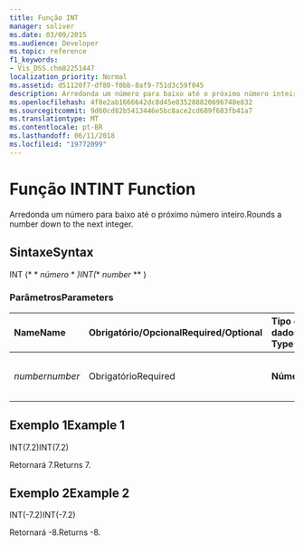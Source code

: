 ```yaml
---
title: Função INT
manager: soliver
ms.date: 03/09/2015
ms.audience: Developer
ms.topic: reference
f1_keywords:
- Vis_DSS.chm82251447
localization_priority: Normal
ms.assetid: d51120f7-df80-f0bb-8af9-751d3c59f045
description: Arredonda um número para baixo até o próximo número inteiro.
ms.openlocfilehash: 4f8e2ab1666642dc8d45e035288820696740e832
ms.sourcegitcommit: 9d60cd82b5413446e5bc8ace2cd689f683fb41a7
ms.translationtype: MT
ms.contentlocale: pt-BR
ms.lasthandoff: 06/11/2018
ms.locfileid: "19772099"
---
```

# <a name="int-function"></a><span data-ttu-id="1bc4d-103">Função INT</span><span class="sxs-lookup"><span data-stu-id="1bc4d-103">INT Function</span></span>

<span data-ttu-id="1bc4d-104">Arredonda um número para baixo até o próximo número inteiro.</span><span class="sxs-lookup"><span data-stu-id="1bc4d-104">Rounds a number down to the next integer.</span></span>
  
## <a name="syntax"></a><span data-ttu-id="1bc4d-105">Sintaxe</span><span class="sxs-lookup"><span data-stu-id="1bc4d-105">Syntax</span></span>

<span data-ttu-id="1bc4d-106">INT (* * *número* * *)</span><span class="sxs-lookup"><span data-stu-id="1bc4d-106">INT(** *number* ** )</span></span> 
  
### <a name="parameters"></a><span data-ttu-id="1bc4d-107">Parâmetros</span><span class="sxs-lookup"><span data-stu-id="1bc4d-107">Parameters</span></span>

|<span data-ttu-id="1bc4d-108">**Name**</span><span class="sxs-lookup"><span data-stu-id="1bc4d-108">**Name**</span></span>|<span data-ttu-id="1bc4d-109">**Obrigatório/Opcional**</span><span class="sxs-lookup"><span data-stu-id="1bc4d-109">**Required/Optional**</span></span>|<span data-ttu-id="1bc4d-110">**Tipo de dados**</span><span class="sxs-lookup"><span data-stu-id="1bc4d-110">**Data Type**</span></span>|<span data-ttu-id="1bc4d-111">**Descrição**</span><span class="sxs-lookup"><span data-stu-id="1bc4d-111">**Description**</span></span>|
|:-----|:-----|:-----|:-----|
| <span data-ttu-id="1bc4d-112">_number_</span><span class="sxs-lookup"><span data-stu-id="1bc4d-112">_number_</span></span> <br/> |<span data-ttu-id="1bc4d-113">Obrigatório</span><span class="sxs-lookup"><span data-stu-id="1bc4d-113">Required</span></span>  <br/> |<span data-ttu-id="1bc4d-114">**Número**</span><span class="sxs-lookup"><span data-stu-id="1bc4d-114">**Number**</span></span> <br/> |<span data-ttu-id="1bc4d-115">O número a ser arredondado para baixo.</span><span class="sxs-lookup"><span data-stu-id="1bc4d-115">The number to round down.</span></span>  <br/> |
   
## <a name="example-1"></a><span data-ttu-id="1bc4d-116">Exemplo 1</span><span class="sxs-lookup"><span data-stu-id="1bc4d-116">Example 1</span></span>

<span data-ttu-id="1bc4d-117">INT(7.2)</span><span class="sxs-lookup"><span data-stu-id="1bc4d-117">INT(7.2)</span></span>
  
<span data-ttu-id="1bc4d-118">Retornará 7.</span><span class="sxs-lookup"><span data-stu-id="1bc4d-118">Returns 7.</span></span>
  
## <a name="example-2"></a><span data-ttu-id="1bc4d-119">Exemplo 2</span><span class="sxs-lookup"><span data-stu-id="1bc4d-119">Example 2</span></span>

<span data-ttu-id="1bc4d-120">INT(-7.2)</span><span class="sxs-lookup"><span data-stu-id="1bc4d-120">INT(-7.2)</span></span>
  
<span data-ttu-id="1bc4d-121">Retornará -8.</span><span class="sxs-lookup"><span data-stu-id="1bc4d-121">Returns -8.</span></span>
  

